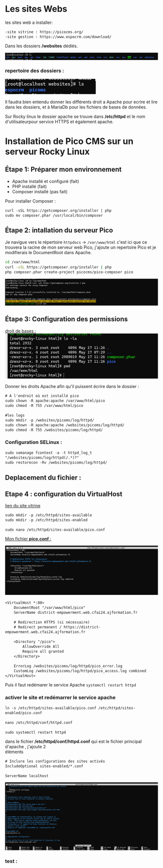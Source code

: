 # Les sites Webs

les sites web a installer:

    -site vitrine : https://picocms.org/
    -site gestion : https://www.espocrm.com/download/

Dans les dossiers **/websites** dédiés.

![site-web](../Images/6-Sites-Webs/1.PNG)

### repertoire des dossiers :

![site-web](../Images/6-Sites-Webs/2.PNG)

Il faudra bien entendu donner les différents droit a Apache pour ecrire et lire dans les dossiers, et à MariaDb pour les fichiers de bases de données.

Sur Rocky linux le dossier apache se trouve dans **/etc/httpd** et le nom d'utilisateurpour service HTTPS et également apache.

# Installation de Pico CMS sur un serveur Rocky Linux

## Étape 1: Préparer mon environnement
- Apache installé et configuré (fait)
- PHP installé (fait)
- Composer installé (pas fait)

Pour installer Composer :

```shell
curl -sSL https://getcomposer.org/installer | php
sudo mv composer.phar /usr/local/bin/composer
```

## Étape 2: intallation du serveur Pico

Je navigue vers le répertoire `httpdocs` → `/var/www/html` c'est ici que ce trouvera la racine de mon serveur web Pico, j'ajoute un repertoire Pico et je modifierais le DocumentRoot dans Apache.

```sh
cd /var/www/html
curl -sSL https://getcomposer.org/installer | php
php composer.phar create-project picocms/pico-composer pico
```
![site-web](../Images/6-Sites-Webs/3.PNG)

## Étape 3: Configuration des permissions

<u>droit de bases :</u> 
![site-web](../Images/6-Sites-Webs/4.PNG)

Donner les droits Apache afin qu'il puissent écrire dans le dossier :

```
# A l'endroit où est installé pico
sudo chown -R apache:apache /var/www/html/pico
sudo chmod -R 755 /var/www/html/pico

#les logs
sudo mkdir -p /websites/picoms/log/httpd/
sudo chown -R apache:apache /websites/picoms/log/httpd/
sudo chmod -R 755 /websites/picoms/log/httpd/

```

### Configuration  SELinux :

```
sudo semanage fcontext -a -t httpd_log_t "/websites/picoms/log/httpd(/.*)?"
sudo restorecon -Rv /websites/picoms/log/httpd/

```

## Deplacement du fichier :

## Etape 4 : configuration du VirtualHost

[lien du site vitrine](http://district-empowerment.web.cfai24.ajformation.fr)

```
sudo mkdir -p /etc/httpd/sites-available
sudo mkdir -p /etc/httpd/sites-enabled

sudo nano /etc/httpd/sites-available/pico.conf
```
<u> Mon fichier **pico.conf** : </u>

![site-web](../Images/6-Sites-Webs/5.PNG)

```
<VirtualHost *:80>
    DocumentRoot "/var/www/html/pico"
    ServerName district-empowerment.web.cfai24.ajformation.fr

    # Redirection HTTPS (si nécessaire)
    # Redirect permanent / https://district-empowerment.web.cfai24.ajformation.fr

    <Directory "/pico">
        AllowOverride All
        Require all granted
    </Directory>

    ErrorLog /websites/picoms/log/httpd/pico_error.log
    CustomLog /websites/picoms/log/httpd/pico_access.log combined
</VirtualHost>
```

Puis il faut redémarer le service Apache ```systemctl restart httpd```

### activer le site et redémarrer le service apache
```
ln -s /etc/httpd/sites-available/pico.conf /etc/httpd/sites-enabled/pico.conf

nano /etc/httpd/conf/httpd.conf 

sudo systemctl restart httpd

```

dans le fichier **/etc/httpd/conf/httpd.conf** qui est le fichier principal d'apache , j'ajoute 2  
éléments 
```
# Inclure les configurations des sites activés
IncludeOptional sites-enabled/*.conf

ServerName localhost

```

![site-web](../Images/6-Sites-Webs/6.PNG)

### test :